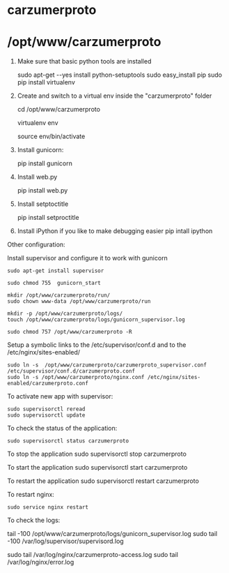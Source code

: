 # carzumerproto
# /opt/www/carzumerproto

1. Make sure that basic python tools are installed

    sudo apt-get --yes install python-setuptools
    sudo easy_install pip
    sudo pip install virtualenv
    
2. Create and switch to a virtual env inside the "carzumerproto" folder

    cd /opt/www/carzumerproto
    
    virtualenv env
    
    source env/bin/activate

2. Install gunicorn:

    pip install gunicorn

3. Install web.py

    pip install web.py

4. Install setptoctitle

    pip install setproctitle

5. Install iPython if you like to make debugging easier
    pip intall ipython




Other configuration:

Install supervisor and configure it to work with gunicorn

    sudo apt-get install supervisor 
    
    sudo chmod 755  gunicorn_start 
    
    mkdir /opt/www/carzumerproto/run/
    sudo chown www-data /opt/www/carzumerproto/run
    
    mkdir -p /opt/www/carzumerproto/logs/
    touch /opt/www/carzumerproto/logs/gunicorn_supervisor.log 

    sudo chmod 757 /opt/www/carzumerproto -R 
    
Setup a symbolic links to the /etc/supervisor/conf.d and to the /etc/nginx/sites-enabled/ 

    sudo ln -s  /opt/www/carzumerproto/carzumerproto_supervisor.conf /etc/supervisor/conf.d/carzumerproto.conf
    sudo ln -s /opt/www/carzumerproto/nginx.conf /etc/nginx/sites-enabled/carzumerproto.conf

To activate new app with supervisor:

    sudo supervisorctl reread
    sudo supervisorctl update


To check the status of the application:

    sudo supervisorctl status carzumerproto

To stop the application
    sudo supervisorctl stop carzumerproto

To start the application
    sudo supervisorctl start carzumerproto
    
To restart the application
    sudo supervisorctl restart carzumerproto
    
To restart nginx:

    sudo service nginx restart

To check the logs:

 tail -100 /opt/www/carzumerproto/logs/gunicorn_supervisor.log
 sudo tail -100 /var/log/supervisor/supervisord.log 
 
 sudo  tail /var/log/nginx/carzumerproto-access.log 
 sudo  tail /var/log/nginx/error.log 
 
 


